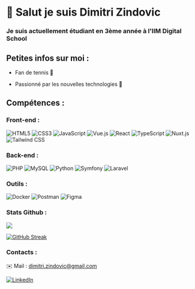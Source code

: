 <h1>👋 Salut je suis Dimitri Zindovic</h1>

<h3> Je suis actuellement étudiant en 3ème année à l'IIM Digital School </h3>

<h2> Petites infos sur moi : </h2>

- Fan de tennis 🎾

- Passionné par les nouvelles technologies 📱

<h2> Compétences : </h2>

<h3> Front-end : </h3>

![HTML5](https://img.shields.io/badge/html5-%23E34F26.svg?style=for-the-badge&logo=html5&logoColor=white) ![CSS3](https://img.shields.io/badge/css3-%231572B6.svg?style=for-the-badge&logo=css3&logoColor=white) ![JavaScript](https://img.shields.io/badge/javascript-%23323330.svg?style=for-the-badge&logo=javascript&logoColor=%23F7DF1E) ![Vue.js](https://img.shields.io/badge/vuejs-%2335495e.svg?style=for-the-badge&logo=vuedotjs&logoColor=%234FC08D) ![React](https://img.shields.io/badge/react-%2320232a.svg?style=for-the-badge&logo=react&logoColor=%2361DAFB) ![TypeScript](https://img.shields.io/badge/typescript-%23007ACC.svg?style=for-the-badge&logo=typescript&logoColor=white) ![Nuxt.js](https://img.shields.io/badge/nuxt.js-%2300C58E.svg?style=for-the-badge&logo=nuxtdotjs&logoColor=white) ![Tailwind CSS](https://img.shields.io/badge/tailwindcss-%2338B2AC.svg?style=for-the-badge&logo=tailwind-css&logoColor=white)

<h3> Back-end : </h3>

![PHP](https://img.shields.io/badge/php-%23777BB4.svg?style=for-the-badge&logo=php&logoColor=white) ![MySQL](https://img.shields.io/badge/mysql-%2300f.svg?style=for-the-badge&logo=mysql&logoColor=white) ![Python](https://img.shields.io/badge/Python-14354C?style=for-the-badge&logo=python&logoColor=white) ![Symfony](https://img.shields.io/badge/symfony-%23000000.svg?style=for-the-badge&logo=symfony&logoColor=white) ![Laravel](https://img.shields.io/badge/laravel-%23FF2D20.svg?style=for-the-badge&logo=laravel&logoColor=white)

<h3> Outils : </h3>

![Docker](https://img.shields.io/badge/docker-%230db7ed.svg?style=for-the-badge&logo=docker&logoColor=white) ![Postman](https://img.shields.io/badge/Postman-FF6C37?style=for-the-badge&logo=postman&logoColor=white) ![Figma](https://img.shields.io/badge/figma-%23F24E1E.svg?style=for-the-badge&logo=figma&logoColor=white)

<h3> Stats Github : </h3>

![](https://github-readme-stats.vercel.app/api/top-langs/?username=DimitriZindovic&theme=ambient-gradient&hide_border=true&include_all_commits=true&count_private=true&layout=compact)

[![GitHub Streak](https://streak-stats.demolab.com?user=DimitriZindovic&theme=ambient-gradient&hide_border=false&date_format=j%20M%5B%20Y%5D)](https://git.io/streak-stats)

<h3> Contacts : </h3>

✉️ Mail : dimitri.zindovic@gmail.com

[![LinkedIn](https://img.shields.io/badge/LinkedIn-0077B5?style=for-the-badge&logo=linkedin&logoColor=white)](https://www.linkedin.com/in/dimitri-zindovic-22456924b/)
